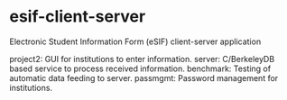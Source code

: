 # esif-client-server
Electronic Student Information Form (eSIF) client-server application

project2: GUI for institutions to enter information.
server: C/BerkeleyDB based service to process received information.
benchmark: Testing of automatic data feeding to server.
passmgmt: Password management for institutions.
